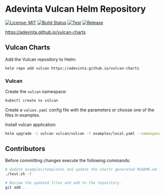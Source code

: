# Adevinta Vulcan Helm Repository

[![License: MIT](https://img.shields.io/badge/License-MIT-yellow.svg)](https://opensource.org/licenses/MIT)
[![Build Status](https://travis-ci.org/adevinta/vulcan-charts.svg?branch=master)](https://travis-ci.org/adevinta/vulcan-charts)
[![Test](https://github.com/adevinta/vulcan-charts/actions/workflows/test.yml/badge.svg)](https://github.com/adevinta/vulcan-charts/actions/workflows/test.yml)
[![Release](https://github.com/adevinta/vulcan-charts/actions/workflows/release.yml/badge.svg)](https://github.com/adevinta/vulcan-charts/actions/workflows/release.yml)

https://adevinta.github.io/vulcan-charts

## Vulcan Charts

Add the Vulcan repository to Helm:

```sh
helm repo add vulcan https://adevinta.github.io/vulcan-charts
```

### Vulcan

Create the `vulcan` namespace:

```sh
kubectl create ns vulcan
```

Create a `values.yaml` config file with the parameters or choose one of the files in examples.

Install vulcan application:

```sh
helm upgrade -i vulcan vulcan/vulcan -f examples/local.yaml --namespace vulcan
```

## Contributors

Before committing changes execute the following commands:

```sh
# Update examples/templates and update the charts generated README.md files.
./test.sh -f

# Review the updated files and add to the repository.
git add .
```
